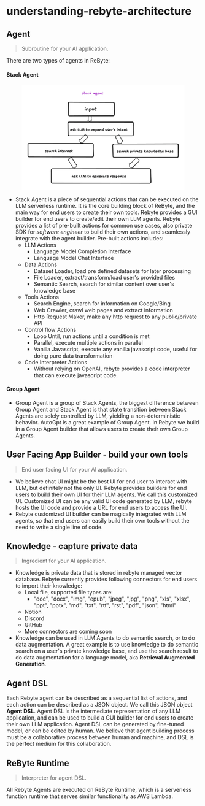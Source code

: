 # understanding-rebyte-architecture

## Agent

> Subroutine for your AI application.

There are two types of agents in ReByte:

#### Stack Agent

<figure><img src="../.gitbook/assets/2.png" alt=""><figcaption></figcaption></figure>

* Stack Agent is a piece of sequential actions that can be executed on the LLM serverless runtime. It is the core building block of ReByte, and the main way for end users to create their own tools. Rebyte provides a GUI builder for end users to create/edit their own LLM agents. Rebyte provides a list of pre-built actions for common use cases, also private SDK for _software engineer_ to build their own actions, and seamlessly integrate with the agent builder. Pre-built actions includes:
  * LLM Actions
    * Language Model Completion Interface
    * Language Model Chat Interface
  * Data Actions
    * Dataset Loader, load pre defined datasets for later processing
    * File Loader, extract/transform/load user's provided files
    * Semantic Search, search for similar content over user's knowledge base
  * Tools Actions
    * Search Engine, search for information on Google/Bing
    * Web Crawler, crawl web pages and extract information
    * Http Request Maker, make any http request to any public/private API
  * Control flow Actions
    * Loop Until, run actions until a condition is met
    * Parallel, execute multiple actions in parallel
    * Vanilla Javascript, execute any vanilla javascript code, useful for doing pure data transformation
  * Code Interpreter Actions
    * Without relying on OpenAI, rebyte provides a code interpreter that can execute javascript code.

#### Group Agent

* Group Agent is a group of Stack Agents, the biggest difference between Group Agent and Stack Agent is that state transition between Stack Agents are solely controlled by LLM, yielding a non-deterministic behavior. AutoGpt is a great example of Group Agent. In Rebyte we build in a Group Agent builder that allows users to create their own Group Agents.

## User Facing App Builder - build your own tools

> End user facing UI for your AI application.

* We believe chat UI might be the best UI for end user to interact with LLM, but definitely not the only UI. Rebyte provides builders for end users to build their own UI for their LLM agents. We call this customized UI. Customized UI can be any valid UI code generated by LLM, rebyte hosts the UI code and provide a URL for end users to access the UI.
* Rebyte customized UI builder can be magically integrated with LLM agents, so that end users can easily build their own tools without the need to write a single line of code.

## Knowledge - capture private data

> Ingredient for your AI application.

* Knowledge is private data that is stored in rebyte managed vector database. Rebyte currently provides following connectors for end users to import their knowledge:
  * Local file, supported file types are:
    * "doc", "docx", "img", "epub", "jpeg", "jpg", "png", "xls", "xlsx", "ppt", "pptx", "md", "txt", "rtf", "rst", "pdf", "json", "html"
  * Notion
  * Discord
  * GitHub
  * More connectors are coming soon
* Knowledge can be used in LLM Agents to do semantic search, or to do data augmentation. A great example is to use knowledge to do semantic search on a user's private knowledge base, and use the search result to do data augmentation for a language model, aka **Retrieval Augmented Generation**.

## Agent DSL

Each Rebyte agent can be described as a sequential list of actions, and each action can be described as a JSON object. We call this JSON object **Agent DSL**. Agent DSL is the intermediate representation of any LLM application, and can be used to build a GUI builder for end users to create their own LLM application. Agent DSL can be generated by fine-tuned model, or can be edited by human. We believe that agent building process must be a collaborative process between human and machine, and DSL is the perfect medium for this collaboration.

## ReByte Runtime

> Interpreter for agent DSL.

All Rebyte Agents are executed on ReByte Runtime, which is a serverless function runtime that serves similar functionality as AWS Lambda.
